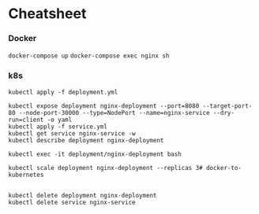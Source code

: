 # Cheatsheet

### Docker

`docker-compose up`
`docker-compose exec nginx sh`

### k8s

```
kubectl apply -f deployment.yml

kubectl expose deployment nginx-deployment --port=8080 --target-port-80 --node-port-30000 --type=NodePort --name=nginx-service --dry-run=client -o yaml 
kubectl apply -f service.yml
kubectl get service nginx-service -w
kubectl describe deployment nginx-deployment

kubectl exec -it deployment/nginx-deployment bash

kubectl scale deployment nginx-deployment --replicas 3# docker-to-kubernetes


kubectl delete deployment nginx-deployment
kubectl delete service nginx-service
```